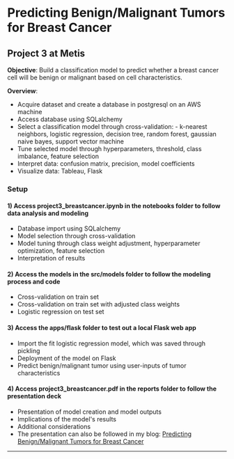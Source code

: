 # Predicting Benign/Malignant Tumors for Breast Cancer

## Project 3 at Metis

**Objective**: Build a classification model to predict whether a breast cancer cell will be benign or malignant based on cell characteristics.

**Overview**:

- Acquire dataset and create a database in postgresql on an AWS machine
- Access database using SQLalchemy
- Select a classification model through cross-validation: - k-nearest neighbors, logistic regression, decision tree, random forest, gaussian naive bayes, support vector machine
- Tune selected model through hyperparameters, threshold, class imbalance, feature selection
- Interpret data: confusion matrix, precision, model coefficients
- Visualize data: Tableau, Flask

### Setup

#### 1) Access project3_breastcancer.ipynb in the notebooks folder to follow data analysis and modeling

- Database import using SQLalchemy
- Model selection through cross-validation
- Model tuning through class weight adjustment, hyperparameter optimization, feature selection
- Interpretation of results

#### 2) Access the models in the src/models folder to follow the modeling process and code

- Cross-validation on train set
- Cross-validation on train set with adjusted class weights
- Logistic regression on test set

#### 3) Access the apps/flask folder to test out a local Flask web app

- Import the fit logistic regression model, which was saved through pickling
- Deployment of the model on Flask
- Predict benign/malignant tumor using user-inputs of tumor characteristics

#### 4) Access project3_breastcancer.pdf in the reports folder to follow the presentation deck

- Presentation of model creation and model outputs
- Implications of the model's results
- Additional considerations
- The presentation can also be followed in my blog: <a href="https://eunchanity.github.io/breast-cancer/" target="_blank">Predicting Benign/Malignant Tumors for Breast Cancer</a><br/>

---
